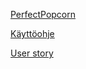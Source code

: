 [PerfectPopcorn](http://perfectpopcorn.herokuapp.com)


[Käyttöohje](https://github.com/jaemh/PerfectPopcorn/blob/master/documentation/K%C3%A4ytt%C3%B6ohje.md)

[User story](https://github.com/jaemh/PerfectPopcorn/blob/master/documentation/User.md)
